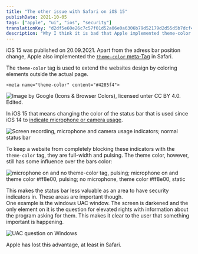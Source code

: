 ```yaml
---
title: "The other issue with Safari on iOS 15"
publishDate: 2021-10-05
tags: ["apple", "ui", "ios", "security"]
translationKey: "d2df5e60e26c7c57f01d52a06e0a6306b79d52179d2d55d5b7dcf4051f30756f"
description: "Why I think it is bad that Apple implemented theme-color in iOS 15."
---
```


iOS 15 was published on 20.09.2021. Apart from the adress bar position change, Apple also implemented the [`theme-color` meta-Tag](https://developer.mozilla.org/en-US/docs/Web/HTML/Element/meta/name/theme-color) in Safari.

The `theme-color` tag is used to extend the websites design by coloring elements outside the actual page.

~~~
<meta name="theme-color" content="#4285f4">
~~~

![Image by Google ([Icons & Browser Colors](https://developers.google.com/web/fundamentals/design-and-ux/browser-customization/)), licensed unter [CC BY 4.0](https://creativecommons.org/licenses/by/4.0/). Edited.](meta-tag-theme-color.png "Example usage of the theme-color tag")

In iOS 15 that means changing the color of the status bar that is used since iOS 14 to [indicate microphone or camera usage](https://support.apple.com/en-us/HT211876).

![Screen recording, microphone and camera usage indicators; normal status bar](indicators-iOS15.png)

To keep a website from completely blocking these indicators with the `theme-color` tag, they are full-width and pulsing. The theme color, however, still has some influence over the bars color:

![microphone on and no `theme-color` tag, pulsing; microphone on and `theme color #ff8e00`, pulsing; no microphone, `theme color #ff8e00`, static](indicators-colored-iOS15.png)

This makes the status bar less valuable as an area to have security indicators in. These areas are important though.  
One example is the windows UAC window. The screen is darkened and the only element on it is the question for elevated rights with information about the program asking for them. This makes it clear to the user that something important is happening.

![UAC question on Windows](uac.png)

Apple has lost this advantage, at least in Safari.